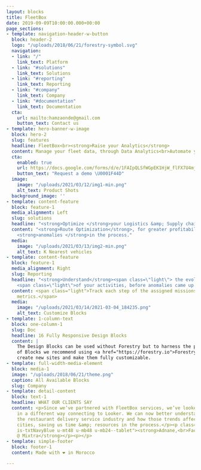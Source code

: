 ```yaml
---
layout: blocks
title: FleetBox
date: 2019-09-09T10:00:00.000+00:00
page_sections:
- template: navigation-header-w-button
  block: header-2
  logo: "/uploads/2018/06/21/forestry-symbol.svg"
  navigation:
  - link: "/"
    link_text: Platform
  - link: "#solutions"
    link_text: Solutions
  - link: "#reporting"
    link_text: Reporting
  - link: "#company"
    link_text: Company
  - link: "#documentation"
    link_text: Documentation
  cta:
    url: mailto:hamzaonde@gmail.com
    button_text: Contact us
- template: hero-banner-w-image
  block: hero-2
  slug: features
  headline: FleetBox<br><strong>Raise your Analytics</strong>
  content: Manage your fleet data, through Data Analytics<br>Automate your analytics.
  cta:
    enabled: true
    url: https://docs.google.com/forms/d/e/1FAIpQLSfWGpEK1HjW_flFX7U4mjclE65IFK9LzouCSiH760bdKTrxTQ/viewform?usp=sf_link
    button_text: "Request a demo \U0001F44D"
  image:
    image: "/uploads/2021/03/12/img1-min.png"
    alt_text: Product Shots
  background_image: ''
- template: content-feature
  block: feature-1
  media_alignment: Left
  slug: solutions
  headline: "<strong>Optimize </strong>your Logistics &amp; Supply chain activities."
  content: "<strong>Route Optimization</strong>, for greater profitability.<br>Expose
    <strong>anomalies </strong>in the process."
  media:
    image: "/uploads/2021/03/13/img2-min.png"
    alt_text: K Nearest vehicles
- template: content-feature
  block: feature-1
  media_alignment: Right
  slug: Reporting
  headline: "<strong>Understand</strong><span class=\"light\"> the evolution </span>\U0001F4C8
    <span class=\"light\">of your activities, before anomalies came up.<br></span>"
  content: <span class="light">Track each step of the assigned missions, using specific
    metrics.</span>
  media:
    image: "/uploads/2021/03/14/2021-03-04_184235.png"
    alt_text: Customize Blocks
- template: 1-column-text
  block: one-column-1
  slug: Doc
  headline: 16 Fully Responsive Design Blocks
  content: |
    The Design Blocks can be used without Forestry but to harness the power
    of Blocks we recommend using <a href="https://forestry.io">Forestry</a>. Once the site is imported you can immediately
    create new sites and make them fully customizable.
- template: full-width-media-element
  block: media-1
  image: "/uploads/2018/06/21/theme.png"
  caption: All Available Blocks
  slug: Company
- template: detail-content
  block: text-1
  headline: WHAT OUR CLIENTS SAY
  content: <p>Since we’ve partnered with FleetBox services, we’ve looked at our data
    in a different way connecting to Looker. We can now better understand trends across
    the restaurant delivery service industry and how those trends affect us in different
    cities, saving us time &amp; resources in the process.</p><p class="title f16
    is-txtNavyBlue u-mt48 u-mb48 u-mb24--tablet"><strong>Adnane,<br>Facturation service
    @ Mixtra</strong></p><p></p>
- template: simple-footer
  block: footer-1
  content: Made with ❤︎ in Morocco

---
```

